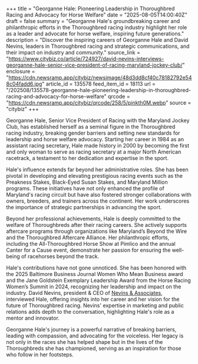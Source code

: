 +++
title = "Georganne Hale: Pioneering Leadership in Thoroughbred Racing and Advocacy for Horse Welfare"
date = "2025-08-05T14:00:40Z"
draft = false
summary = "Georganne Hale's groundbreaking career and philanthropic efforts in the Thoroughbred racing industry highlight her role as a leader and advocate for horse welfare, inspiring future generations."
description = "Discover the inspiring careers of Georganne Hale and David Nevins, leaders in Thoroughbred racing and strategic communications, and their impact on industry and community."
source_link = "https://www.citybiz.co/article/724927/david-nevins-interviews-georganne-hale-senior-vice-president-of-racing-maryland-jockey-club/"
enclosure = "https://cdn.newsramp.app/citybiz/newsimage/48d3dd8cf40c78182792e548c04fadd6.jpg"
article_id = 135578
feed_item_id = 18113
url = "/202508/135578-georganne-hale-pioneering-leadership-in-thoroughbred-racing-and-advocacy-for-horse-welfare"
qrcode = "https://cdn.newsramp.app/citybiz/qrcode/258/5/pinkth0M.webp"
source = "citybiz"
+++

<p>Georganne Hale, Senior Vice President of Racing with the Maryland Jockey Club, has established herself as a seminal figure in the Thoroughbred racing industry, breaking gender barriers and setting new standards for leadership and horse welfare advocacy. Starting her career in 1984 as an assistant racing secretary, Hale made history in 2000 by becoming the first and only woman to serve as racing secretary at a major North American racetrack, a testament to her dedication and expertise in the sport.</p><p>Hale's influence extends far beyond her administrative roles. She has been pivotal in developing and elevating prestigious racing events such as the Preakness Stakes, Black-Eyed Susan Stakes, and Maryland Million programs. These initiatives have not only enhanced the profile of Maryland's racing circuit but have also fostered stronger collaborations with owners, breeders, and trainers across the continent. Her work underscores the importance of strategic partnerships in advancing the sport.</p><p>Beyond her professional achievements, Hale is deeply committed to the welfare of Thoroughbreds after their racing careers. She actively supports aftercare programs through organizations like Maryland’s Beyond the Wire and the Thoroughbred Aftercare Alliance. Her philanthropic efforts, including the All-Thoroughbred Horse Show at Pimlico and the annual Canter for a Cause event, demonstrate her passion for ensuring the well-being of racehorses beyond the track.</p><p>Hale's contributions have not gone unnoticed. She has been honored with the 2025 Baltimore Business Journal Women Who Mean Business award and the Jane Goldstein Exemplary Leadership Award from the Horse Racing Women’s Summit in 2024, recognizing her leadership and impact on the industry. David Nevins, president & CEO of <a href="https://www.nevinspr.com" rel="nofollow" target="_blank">Nevins & Associates</a>, interviewed Hale, offering insights into her career and her vision for the future of Thoroughbred racing. Nevins' expertise in marketing and public relations adds depth to the conversation, highlighting Hale's role as a mentor and innovator.</p><p>Georganne Hale's journey is a powerful narrative of breaking barriers, leading with compassion, and advocating for the voiceless. Her legacy is not only in the races she has helped shape but in the lives of the Thoroughbreds she has championed, serving as an inspiration for those who follow in her footsteps.</p>